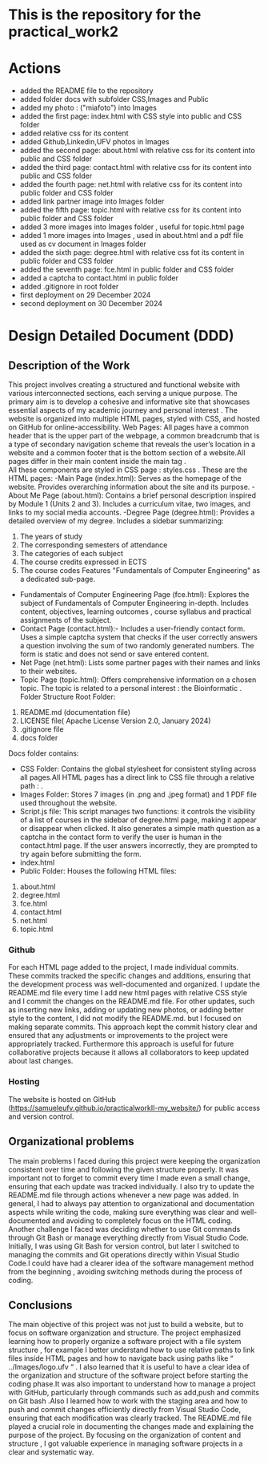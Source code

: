 # This is the repository for the practical_work2

# Actions
- added the README file to the repository
- added folder docs with subfolder CSS,Images and Public
- added my photo : ("miafoto") into Images
- added the first page: index.html with CSS style into public and CSS folder
- added relative css for its content
- added Github,Linkedin,UFV photos in Images
- added the second page: about.html with relative css for its content into public and CSS folder
- added the third page: contact.html with relative css for its content into public and CSS folder
- added the fourth page: net.html with relative css for its content into public folder and CSS folder
- added link partner image into Images folder
- added the fifth page: topic.html with relative css for its content into public folder and CSS folder
- added 3 more images into Images folder , useful for topic.html page 
- added 1 more images into Images , used in about.html and a pdf file used as cv document in Images folder
- added the sixth page: degree.html with relative css fot its content in public folder and CSS folder
- added the seventh page: fce.html in public folder and CSS folder
- added a captcha to contact.html in public folder
- added .gitignore in root folder
- first deployment on 29 December 2024
- second deployment on 30 December 2024

#

# Design Detailed Document (DDD)

## Description of the Work
This project involves creating a structured and functional website with various interconnected sections, each serving a unique purpose. The primary aim is to develop a cohesive and informative site that showcases essential aspects of my academic journey and  personal interest . The website is organized into multiple HTML pages, styled with CSS, and hosted on GitHub for online-accessibility.
Web Pages:
All pages have a common header that is  the upper part of the webpage, a common breadcrumb that is a type of secondary navigation scheme that reveals the user’s location in a website and a common footer  that is the bottom section of a website.All pages differ in their main content inside the main tag .  
All these components are styled in CSS page : styles.css . 
These are the HTML pages:
-Main Page (index.html):
Serves as the homepage of the website.
Provides overarching information about the site and its purpose.
-About Me Page (about.html):
Contains a brief personal description inspired by Module 1 (Units 2 and 3).
Includes a curriculum vitae, two images, and links to my social media accounts.
-Degree Page (degree.html):
Provides a detailed overview of my degree.
Includes a sidebar summarizing:
1) The years of study
2) The corresponding semesters of attendance
3) The categories of each subject
4) The course credits expressed in ECTS
5) The course codes
Features "Fundamentals of Computer Engineering" as a dedicated sub-page.
- Fundamentals of Computer Engineering Page (fce.html):
Explores the subject of Fundamentals of Computer Engineering in-depth.
Includes content, objectives, learning outcomes , course syllabus and practical assignments of the subject.
- Contact Page (contact.html):-
Includes a user-friendly contact form.
Uses a simple captcha system that checks if the user correctly answers a question involving the sum of two randomly generated numbers.
The form is static and does not send or save entered content.
- Net Page (net.html):
Lists some partner pages with their names and links to their websites.
- Topic Page (topic.html):
Offers comprehensive information on a chosen topic.
The topic is related to a personal interest : the Bioinformatic .
Folder Structure
Root Folder:
1) README.md (documentation file)
2) LICENSE file( Apache License Version 2.0, January 2024)
3) .gitignore file
4) docs folder 

     
Docs folder contains: 
- CSS Folder: Contains the global stylesheet for consistent styling across all pages.All HTML pages has a direct link to CSS file through a relative path :  <link rel="stylesheet" href="../CSS/styles.css"> .
- Images Folder: Stores 7 images (in .png and .jpeg format) and 1 PDF file used throughout the website.
- Script.js file: This script manages two functions: it controls the visibility of a list of courses in the sidebar of degree.html page, making it appear or disappear when clicked. It also generates a simple math question as a captcha in the contact form to verify the user is human in the contact.html page. If the user answers incorrectly, they are prompted to try again before submitting the form.
- index.html
- Public Folder: Houses the following HTML files:
1) about.html
2) degree.html
3) fce.html
4) contact.html
5) net.html
6) topic.html



### Github
For each HTML page added to the project, I made individual commits. These commits tracked the specific changes and additions, ensuring that the development process was well-documented and organized. I update the README.md file every time I add new html pages with relative CSS style and I commit the changes on the README.md file. 
For other updates, such as inserting new links, adding or updating new photos, or adding better style to the content, I did not modify the README.md. but I focused on making separate commits. This approach kept the commit history clear and ensured that any adjustments or improvements to the project were appropriately tracked. Furthermore this approach is useful for future collaborative projects because it allows all collaborators to keep updated  about last changes.

### Hosting
The website is hosted on GitHub (https://samueleufv.github.io/practicalworkII-my_website/) for public access and version control.

## Organizational problems
The main problems I faced during this project were keeping the organization consistent over time and following the given structure properly. It was important not to forget to commit every time I made even a small change, ensuring that each update was tracked individually. I also try to update the README.md file through actions whenever a new page was added. In general, I had to always pay attention to organizational and documentation aspects while writing the code, making sure everything was clear and well-documented and avoiding to completely focus on the HTML coding.
Another challenge I faced was deciding whether to use Git commands through Git Bash or manage everything directly from Visual Studio Code. Initially, I was using Git Bash for version control, but later I switched to managing the commits and Git operations directly within Visual Studio Code.I could have had a clearer idea of the software management method from the beginning , avoiding switching methods during the process of coding.


## Conclusions 
The main objective of this project was not just to build a website, but to focus on software organization and structure. The project emphasized learning how to properly organize a software project with a file system structure , for example I better understand how to use relative paths to link files inside HTML pages  and how to navigate back using paths like “ ../Images/logo.ufv “ . I also learned that it is useful to have a clear idea of the organization and structure of the software project before starting the coding phase.It was also important to understand how to manage a project with GitHub, particularly through commands such as add,push and commits on Git bash .Also I learned how to work with the staging area and how to push and commit changes efficiently directly from Visual Studio Code, ensuring that each modification was clearly tracked. The README.md file played a crucial role in documenting the changes made and explaining the purpose of the project. By focusing on the organization of content and structure , I got valuable experience in managing software projects in a clear and systematic way.

#